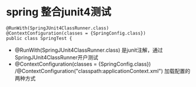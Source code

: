 # spring 整合junit4测试
    @RunWith(SpringJUnit4ClassRunner.class)
    @ContextConfiguration(classes = {SpringConfig.class})
    public class SpringTest {
* @RunWith(SpringJUnit4ClassRunner.class) 是junit注解，通过SpringJUnit4ClassRunner开户测试
* @ContextConfiguration(classes = {SpringConfig.class}) /@ContextConfiguration("classpath:applicationContext.xml") 加载配置的两种方式
